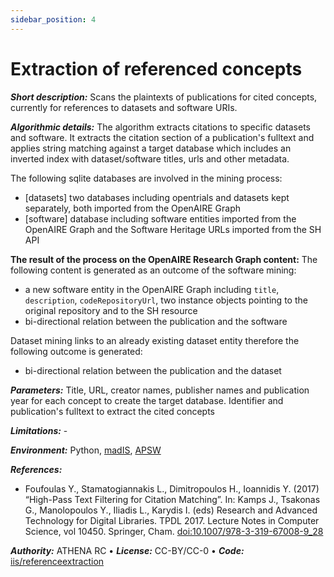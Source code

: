 ```yaml
---
sidebar_position: 4
---
```


# Extraction of referenced concepts

***Short description:*** Scans the plaintexts of publications for cited concepts, currently for references to datasets and software URIs.

***Algorithmic details:***
The algorithm extracts citations to specific datasets and software. It extracts the citation section of a publication's fulltext and applies string matching against a target database which includes an inverted index with dataset/software titles, urls and other metadata.

The following sqlite databases are involved in the mining process:
* [datasets] two databases including opentrials and datasets kept separately, both imported from the OpenAIRE Graph
* [software] database including software entities imported from the OpenAIRE Graph and the Software Heritage URLs imported from the SH API

****The result of the process on the OpenAIRE Research Graph content:****
The following content is generated as an outcome of the software mining:
* a new software entity in the OpenAIRE Graph including `title`, `description`, `codeRepositoryUrl`, two instance objects pointing to the original repository and to the SH resource
* bi-directional relation between the publication and the software

Dataset mining links to an already existing dataset entity therefore the following outcome is generated:
* bi-directional relation between the publication and the dataset

***Parameters:***
Title, URL, creator names, publisher names and publication year for each concept to create the target database. Identifier and publication's fulltext to extract the cited concepts

***Limitations:*** -

***Environment:***
Python, [madIS](https://github.com/madgik/madis), [APSW](https://github.com/rogerbinns/apsw)

***References:***
* Foufoulas Y., Stamatogiannakis L., Dimitropoulos H., Ioannidis Y. (2017) “High-Pass Text Filtering for Citation Matching”. In: Kamps J., Tsakonas G., Manolopoulos Y., Iliadis L., Karydis I. (eds) Research and Advanced Technology for Digital Libraries. TPDL 2017. Lecture Notes in Computer Science, vol 10450. Springer, Cham. [doi:10.1007/978-3-319-67008-9_28](https://doi.org/10.1007/978-3-319-67008-9_28)

***Authority:*** ATHENA RC &bull; ***License:*** CC-BY/CC-0 &bull; ***Code:*** [iis/referenceextraction](https://github.com/openaire/iis/tree/master/iis-wf/iis-wf-referenceextraction/src/main/resources/eu/dnetlib/iis/wf/referenceextraction)
